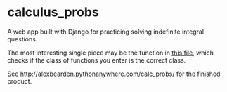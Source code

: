 # calculus_probs
A web app built with Django for practicing solving indefinite integral questions.

The most interesting single piece may be the function in [this file](https://github.com/alex-bearden/calculus_probs/blob/main/calc_site/calc_probs/indef_integral_checker.py), which checks if the class of functions you enter is the correct class.

See <http://alexbearden.pythonanywhere.com/calc_probs/> for the finished product.
